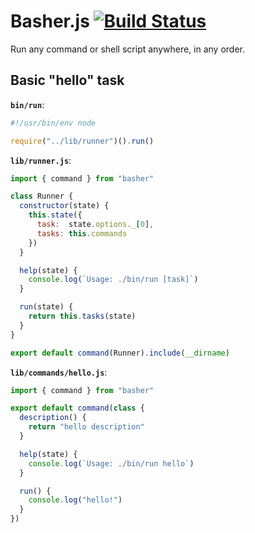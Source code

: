 # Basher.js [![Build Status](https://travis-ci.org/invrs/basher.svg?branch=master)](https://travis-ci.org/invrs/basher)

Run any command or shell script anywhere, in any order.

## Basic "hello" task

**`bin/run`**:

```js
#!/usr/bin/env node

require("../lib/runner")().run()
```

**`lib/runner.js`**:

```js
import { command } from "basher"

class Runner {
  constructor(state) {
    this.state({
      task:  state.options._[0],
      tasks: this.commands
    })
  }

  help(state) {
    console.log(`Usage: ./bin/run [task]`)
  }

  run(state) {
    return this.tasks(state)
  }
}

export default command(Runner).include(__dirname)

```

**`lib/commands/hello.js`**:

```js
import { command } from "basher"

export default command(class {
  description() {
    return "hello description"
  }

  help(state) {
    console.log(`Usage: ./bin/run hello`)
  }

  run() {
    console.log("hello!")
  }
})
```
